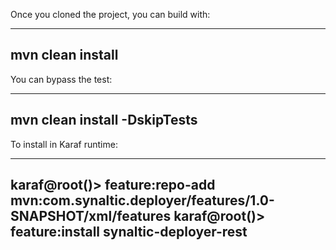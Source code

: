 Once you cloned the project, you can build with:

----
mvn clean install
----

You can bypass the test:

----
mvn clean install -DskipTests
----

To install in Karaf runtime:

----
karaf@root()> feature:repo-add mvn:com.synaltic.deployer/features/1.0-SNAPSHOT/xml/features
karaf@root()> feature:install synaltic-deployer-rest
----